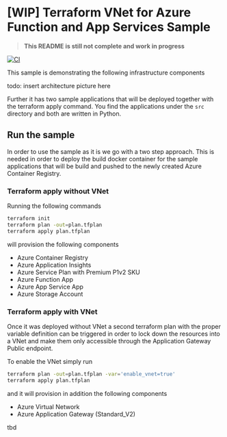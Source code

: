 # [WIP] Terraform VNet for Azure Function and App Services Sample

> **This README is still not complete and work in progress**

[![CI](https://github.com/dariuszparys/services-in-vnet/actions/workflows/validate-terraform.yml/badge.svg)](https://github.com/dariuszparys/services-in-vnet/actions/workflows/validate-terraform.yml)

This sample is demonstrating the following infrastructure components

todo: insert architecture picture here

Further it has two sample applications that will be deployed together with the terraform
apply command. You find the applications under the `src` directory and both are written
in Python.

## Run the sample

In order to use the sample as it is we go with a two step approach. This is needed in order
to deploy the build docker container for the sample applications that will be build and pushed
to the newly created Azure Container Registry.

### Terraform apply without VNet

Running the following commands

```bash
terraform init
terraform plan -out=plan.tfplan
terraform apply plan.tfplan
```

will provision the following components

- Azure Container Registry
- Azure Application Insights
- Azure Service Plan with Premium P1v2 SKU
- Azure Function App
- Azure App Service App
- Azure Storage Account

### Terraform apply with VNet

Once it was deployed without VNet a second terraform plan with the proper
variable definition can be triggered in order to lock down the resources into
a VNet and make them only accessible through the Application Gateway Public 
endpoint.

To enable the VNet simply run

```bash
terraform plan -out=plan.tfplan -var='enable_vnet=true'
terraform apply plan.tfplan
```

and it will provision in addition the following components

- Azure Virtual Network
- Azure Application Gateway (Standard_V2)

tbd
